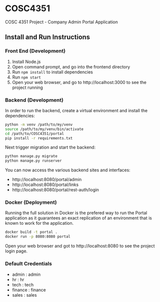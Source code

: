 # COSC4351
COSC 4351 Project - Company Admin Portal Application

## Install and Run Instructions

### Front End (Development)
1. Install Node.js
2. Open command prompt, and go into the frontend directory
3. Run `npm install` to install dependencies
4. Run `npm start`
5. Open your web browser, and go to http://localhost:3000 to see the project running

### Backend (Development)
In order to run the backend, create a virtual environment and install the dependencies:

```bash
python -m venv /path/to/my/venv
source /path/to/my/venv/bin/activate
cd /path/to/COSC4351/portal
pip install -r requirements.txt
```

Next trigger migration and start the backend:

```bash
python manage.py migrate
python manage.py runserver
```

You can now access the various backend sites and interfaces: 

- http://localhost:8080/portal/admin
- http://localhost:8080/portal/links
- http://localhost:8080/portal/rest-auth/login

### Docker (Deployment)

Running the full solution in Docker is the prefered way to run the Portal application as it guarantees an exact replication of an environment that is known to work for the application.

```bash
docker build -t portal .
docker run -p 8080:8080 portal
```

Open your web browser and got to http://localhost:8080 to see the project login page.

### Default Credentials

- admin : admin
- hr : hr
- tech : tech
- finance : finance
- sales : sales
